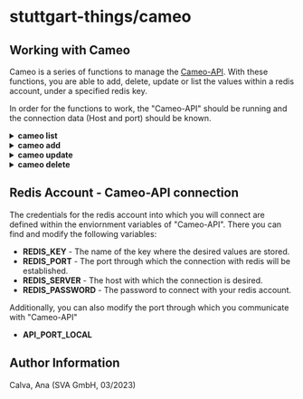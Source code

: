 # stuttgart-things/cameo

## Working with Cameo

Cameo is a series of functions to manage the [Cameo-API](https://codehub.sva.de/Lab/stuttgart-things/dev/cameo-api). With these functions, you are able to add, delete, update or list the values within a redis account, under a specified redis key. 

In order for the functions to work, the "Cameo-API" should be running and the connection data (Host and port) should be known.

<details><summary><b>cameo list</b></summary>


Run the following command to list the values within the set. You can either list all values or a few random values.

```
HOST=<HOST> PORT=<PORT> cameo list
```

Example for substituted values:

```
HOST=http://localhost PORT=5001 cameo list
```
</details>

<details><summary><b>cameo add</b></summary>


Run the following command to add new values to the set.

```
HOST=<HOST> PORT=<PORT> cameo add
```

Example for substituted values:

```
HOST=http://localhost PORT=5001 cameo add
```
</details>

<details><summary><b>cameo update</b></summary>


Run the following command to update an old value and change it to a new values.

```
HOST=<HOST> PORT=<PORT> cameo update
```

Example for substituted values:

```
HOST=http://localhost PORT=5001 cameo update
```
</details>

<details><summary><b>cameo delete</b></summary>


Run the following command to delete a values from the set.

```
HOST=<HOST> PORT=<PORT> cameo delete
```

Example for substituted values:

```
HOST=http://localhost PORT=5001 cameo delete
```
</details>


## Redis Account - Cameo-API connection

The credentials for the redis account into which you will connect are defined within the enviornment variables of "Cameo-API". There you can find and modify the following variables:
- **REDIS_KEY**  - The name of the key where the desired values are stored.
- **REDIS_PORT**  - The port through which the connection with redis will be established.
- **REDIS_SERVER**  - The host with which the connection is desired.
- **REDIS_PASSWORD**  - The password to connect with your redis account.

Additionally, you can also modify the port through which you communicate with "Cameo-API"
- **API_PORT_LOCAL** 

Author Information
------------------
Calva, Ana
(SVA GmbH, 03/2023)

